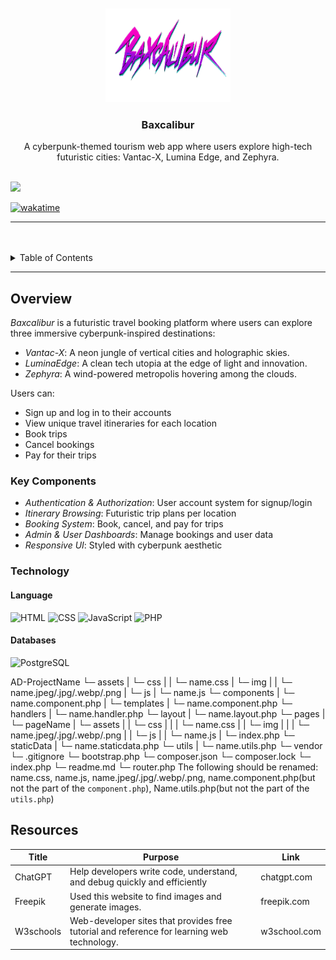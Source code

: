 <a name="readme-top">

<br/>

<br />
<div align="center">
  <a href="https://github.com/kentvilg/">
  <!-- TODO: If you want to add logo or banner you can add it here -->
    <img src="./assets/img/baxcalibur-logo.png" alt="Baxcalibur" width="200" height="150">
  </a>
<!-- TODO: Change Title to the name of the title of your Project -->
  <h3 align="center">Baxcalibur</h3>
</div>
<!-- TODO: Make a short description -->
<div align="center">
  A cyberpunk-themed tourism web app where users explore high-tech futuristic cities: Vantac-X, Lumina Edge, and Zephyra.
</div>

<br />

<!-- TODO: Change the zyx-0314 into your github username  -->
<!-- TODO: Change the WD-Template-Project into the same name of your folder -->

![](https://visit-counter.vercel.app/counter.png?page=kentvilg/AD-Finals-Baxcalibur)

[![wakatime](https://wakatime.com/badge/user/018dd99a-4985-4f98-8216-6ca6fe2ce0f8/project/63501637-9a31-42f0-960d-4d0ab47977f8.svg)](https://wakatime.com/badge/user/018dd99a-4985-4f98-8216-6ca6fe2ce0f8/project/63501637-9a31-42f0-960d-4d0ab47977f8)

---

<br />
<br />

<!-- TODO: If you want to add more layers for your readme -->
<details>
  <summary>Table of Contents</summary>
  <ol>
    <li>
      <a href="#overview">Overview</a>
      <ol>
        <li><a href="#key-components">Key Components</a></li>
        <li><a href="#technology">Technology</a></li>
      </ol>
    </li>
    <li><a href="#resources">Resources</a></li>
  </ol>
</details>

---

## Overview

<!-- TODO: To be changed -->
<!-- The following are just sample -->


*Baxcalibur* is a futuristic travel booking platform where users can explore three immersive cyberpunk-inspired destinations:
- *Vantac-X*: A neon jungle of vertical cities and holographic skies.
- *LuminaEdge*: A clean tech utopia at the edge of light and innovation.
- *Zephyra*: A wind-powered metropolis hovering among the clouds.

Users can:
- Sign up and log in to their accounts
- View unique travel itineraries for each location
- Book trips
- Cancel bookings
- Pay for their trips

### Key Components

<!-- TODO: List of Key Components -->
<!-- The following are just sample -->

- *Authentication & Authorization*: User account system for signup/login
- *Itinerary Browsing*: Futuristic trip plans per location
- *Booking System*: Book, cancel, and pay for trips
- *Admin & User Dashboards*: Manage bookings and user data
- *Responsive UI*: Styled with cyberpunk aesthetic

### Technology

<!-- TODO: List of Technology Used -->
#### Language
![HTML](https://img.shields.io/badge/HTML-E34F26?style=for-the-badge&logo=html5&logoColor=white)
![CSS](https://img.shields.io/badge/CSS-1572B6?style=for-the-badge&logo=css3&logoColor=white)
![JavaScript](https://img.shields.io/badge/JavaScript-F7DF1E?style=for-the-badge&logo=javascript&logoColor=white)
![PHP](https://img.shields.io/badge/PHP-777BB4?style=for-the-badge&logo=php&logoColor=white)

#### Databases
![PostgreSQL](https://img.shields.io/badge/PostgreSQL-336791?style=for-the-badge&logo=postgresql&logoColor=white)


AD-ProjectName
└─ assets
|   └─ css
|   |   └─ name.css
|   └─ img
|   |   └─ name.jpeg/.jpg/.webp/.png
|   └─ js
|       └─ name.js
└─ components
|   └─ name.component.php
|   └─ templates
|      └─ name.component.php
└─ handlers
|   └─ name.handler.php
└─ layout
|   └─ name.layout.php
└─ pages
|  └─ pageName
|     └─ assets
|     |  └─ css
|     |  |  └─ name.css
|     |  └─ img
|     |  |  └─ name.jpeg/.jpg/.webp/.png
|     |  └─ js
|     |     └─ name.js
|     └─ index.php
└─ staticData
|  └─ name.staticdata.php
└─ utils
|   └─ name.utils.php
└─ vendor
└─ .gitignore
└─ bootstrap.php
└─ composer.json
└─ composer.lock
└─ index.php
└─ readme.md
└─ router.php
The following should be renamed: name.css, name.js, name.jpeg/.jpg/.webp/.png, name.component.php(but not the part of the `component.php`), Name.utils.php(but not the part of the `utils.php`)


## Resources

<!-- TODO: Add References -->

| Title        | Purpose                                                                       | Link          |
| ------------ | ----------------------------------------------------------------------------- | ------------- |
| ChatGPT | Help developers write code, understand, and debug quickly and efficiently | chatgpt.com |
| Freepik | Used this website to find images and generate images. | freepik.com |
| W3schools | Web-developer sites that provides free tutorial and reference for learning web technology. | w3school.com |